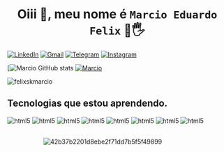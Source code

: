 ### <h1 align="center">Oiii 👋, meu nome é `Marcio Eduardo Felix` 👋🖐️</h1>

[![LinkedIn](https://img.shields.io/badge/LinkedIn-0077B5?style=for-the-badge&logo=linkedin&logoColor=white)](https://www.linkedin.com/in/marcio-eduardo-felix-0010a530/)
[![Gmail](https://img.shields.io/badge/Gmail-D14836?style=for-the-badge&logo=gmail&logoColor=white)](mailto:felixskmarcio2@gmail.com)
[![Telegram](https://img.shields.io/badge/Telegram-2CA5E0?style=for-the-badge&logo=telegram&logoColor=white)](https://t.me/FelixBR)
[![Instagram](https://img.shields.io/badge/Instagram-E4405F?style=for-the-badge&logo=instagram&logoColor=white)](felixskmarcio2)

[![Marcio GitHub stats](https://github-readme-stats.vercel.app/api?username=felixskmarcio&show_icons=true&theme=radical)
[![Marcio](https://github-readme-stats.vercel.app/api/top-langs/?username=felixskmarcio&layout=true&theme=radical)](https://github.com/anuraghazra/github-readme-stats)

<p align="left"> <img src="https://komarev.com/ghpvc/?username=felixskmarcio&label=Profile%20views&color=129e00&style=plastic" alt="felixskmarcio" /> </p>

## Tecnologias que estou aprendendo.
<div style="display: inline_block">
	<img align="center" alt="html5"src="https://img.shields.io/badge/C-00599C?style=for-the-badge&logo=c&logoColor=white" />
	<img align="center" alt="html5"src="https://img.shields.io/badge/C%23-239120?style=for-the-badge&logo=c-sharp&logoColor=white" />
	<img align="center" alt="html5"src="https://img.shields.io/badge/C%2B%2B-00599C?style=for-the-badge&logo=c%2B%2B&logoColor=white" />
	<img align="center" alt="html5"src="https://img.shields.io/badge/HTML5-E34F26?style=for-the-badge&logo=html5&logoColor=white" />
	<img align="center" alt="html5"src="https://img.shields.io/badge/Python-14354C?style=for-the-badge&logo=python&logoColor=white" />
	<img align="center" alt="html5"src="https://img.shields.io/badge/PHP-777BB4?style=for-the-badge&logo=php&logoColor=white"/>
	<img align="center" alt="html5"src="https://img.shields.io/badge/Node.js-43853D?style=for-the-badge&logo=node.js&logoColor=white" />
	<img align="center" alt="html5"src="https://img.shields.io/badge/JavaScript-323330?style=for-the-badge&logo=javascript&logoColor=F7DF1E" />
</div><br/>


                     ![42b37b2201d8ebe2f71dd7b5f5f49899](https://user-images.githubusercontent.com/32266467/144693235-1fdf0ddb-1159-420e-864d-6e74e3528aa8.gif)
